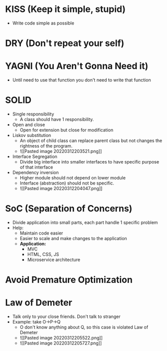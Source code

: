 # KISS (Keep it simple, stupid)
- Write code simple as possible
# DRY (Don't repeat your self)
# YAGNI (You Aren't Gonna Need it)
- Until need to use that function you don't need to write that function
# SOLID
- Single responsibility
	- A class should have 1 responsibility.
- Open and close
	- Open for extension but close for modification
- Liskov substitution
	- An object of child class can replace parent class but not changes the rightness of the program.
	- ![[Pasted image 20220312203521.png]]
- Interface Segregation
	- Divide big interface into smaller interfaces to have specific purpose of that interface
- Dependency inversion
	- Higher module should not depend on lower module
	- Interface (abstraction) should not be specific.
	- ![[Pasted image 20220312204047.png]]
# SoC (Separation of Concerns)
- Divide application into small parts, each part handle 1 specific problem
- Help:
	- Maintain code easier
	- Easier to scale and make changes to the application
	- **Application:**
		- MVC
		- HTML, CSS, JS
		- Microservice architecture

# Avoid Premature Optimization
# Law of Demeter
- Talk only to your close friends. Don't talk to stranger
- Example: take O->P->Q
	- O don't know anything about Q, so this case is violated Law of Demeter
	- ![[Pasted image 20220312205522.png]]
	- ![[Pasted image 20220312205727.png]]